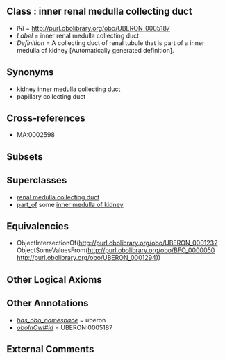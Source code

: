 
## Class : inner renal medulla collecting duct

 * *IRI* = http://purl.obolibrary.org/obo/UBERON_0005187
 * *Label* = inner renal medulla collecting duct
 * *Definition* = A collecting duct of renal tubule that is part of a inner medulla of kidney [Automatically generated definition].

## Synonyms

 * kidney inner medulla collecting duct
 * papillary collecting duct

## Cross-references

 * MA:0002598

## Subsets


## Superclasses

 * [renal medulla collecting duct](../../UBERON/85/UBERON_0005185.md)
 * [part_of](../../BFO/50/BFO_0000050.md) some [inner medulla of kidney](../../UBERON/94/UBERON_0001294.md)

## Equivalencies

 * ObjectIntersectionOf(<http://purl.obolibrary.org/obo/UBERON_0001232> ObjectSomeValuesFrom(<http://purl.obolibrary.org/obo/BFO_0000050> <http://purl.obolibrary.org/obo/UBERON_0001294>))

## Other Logical Axioms


## Other Annotations

 * *[has_obo_namespace](../../ce/oboInOwl#hasOBONamespace.md)* = uberon
 * *[oboInOwl#id](../../id/oboInOwl#id.md)* = UBERON:0005187

## External Comments

